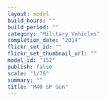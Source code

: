 ```yaml
---
layout: model
build_hours: ""
build_period: ""
category: "Military Vehicles"
completion_date: "2014"
flickr_set_id: ""
flickr_set_thumbnail_url: ""
model_id: "152"
publish: false
scale: "1/76"
summary: ""
title: "M40 SP Gun"
---
```



